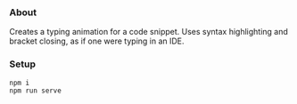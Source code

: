 ### About

Creates a typing animation for a code snippet. Uses syntax highlighting and bracket closing, as if one were typing in an IDE.

### Setup

```
npm i
npm run serve
```
